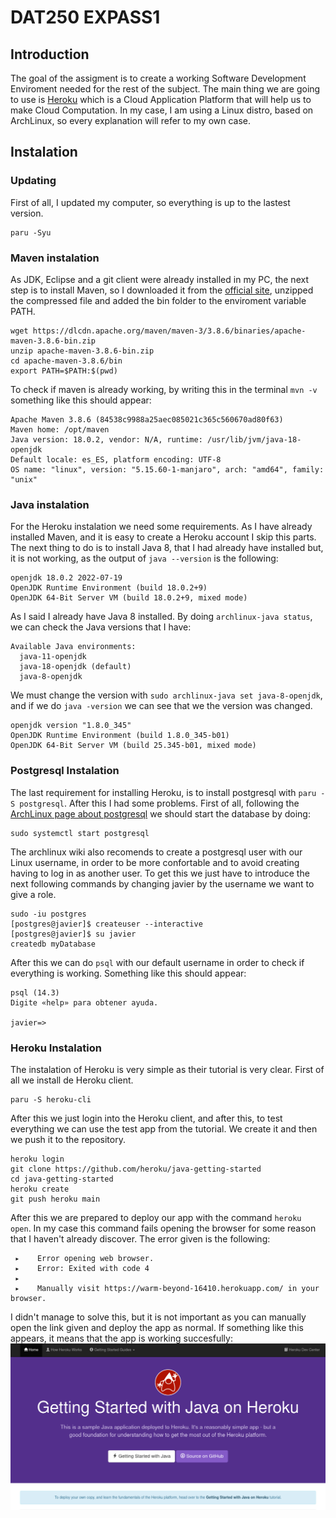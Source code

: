 # DAT250 EXPASS1

## Introduction
The goal of the assigment is to create a working Software Development Enviroment needed for the rest of the subject. The main thing we are going to use is [Heroku](https://www.heroku.com) which is a Cloud Application Platform that will help us to make Cloud Computation. In my case, I am using a Linux distro, based on ArchLinux, so every explanation will refer to my own case.

## Instalation
### Updating
First of all, I updated my computer, so everything is up to the lastest version.

```
paru -Syu
```

### Maven instalation
As JDK, Eclipse and a git client were already installed in my PC, the next step is to install Maven, so I downloaded it from the [official site](https://maven.apache.org/), unzipped the compressed file and added the bin folder to the enviroment variable PATH.
```
wget https://dlcdn.apache.org/maven/maven-3/3.8.6/binaries/apache-maven-3.8.6-bin.zip
unzip apache-maven-3.8.6-bin.zip
cd apache-maven-3.8.6/bin
export PATH=$PATH:$(pwd)
```
To check if maven is already working, by writing this in the terminal `mvn -v` something like this should appear:
```
Apache Maven 3.8.6 (84538c9988a25aec085021c365c560670ad80f63)
Maven home: /opt/maven
Java version: 18.0.2, vendor: N/A, runtime: /usr/lib/jvm/java-18-openjdk
Default locale: es_ES, platform encoding: UTF-8
OS name: "linux", version: "5.15.60-1-manjaro", arch: "amd64", family: "unix"
```

### Java instalation
For the Heroku instalation we need some requirements. As I have already installed Maven, and it is easy to create a Heroku account I skip this parts. The next thing to do is to install Java 8, that I had already have installed but, it is not working, as the output of `java --version` is the following: 
``` 
openjdk 18.0.2 2022-07-19
OpenJDK Runtime Environment (build 18.0.2+9)
OpenJDK 64-Bit Server VM (build 18.0.2+9, mixed mode)
```

As I said I already have Java 8 installed. By doing `archlinux-java status`, we can check the Java versions that I have:
```
Available Java environments:
  java-11-openjdk
  java-18-openjdk (default)
  java-8-openjdk
```

We must change the version with `sudo archlinux-java set java-8-openjdk`, and if we do `java -version` we can see that we the version was changed.
```
openjdk version "1.8.0_345"
OpenJDK Runtime Environment (build 1.8.0_345-b01)
OpenJDK 64-Bit Server VM (build 25.345-b01, mixed mode)
```

### Postgresql Instalation
The last requirement for installing Heroku, is to install postgresql with `paru -S postgresql`. After this I had some problems. First of all, following the [ArchLinux page about postgresql](https://wiki.archlinux.org/title/PostgreSQL#Installation) we should start the database by doing:
```
sudo systemctl start postgresql
```
The archlinux wiki also recomends to create a postgresql user with our Linux username, in order to be more confortable and to avoid creating having to log in as another user. To get this we just have to introduce the next following commands by changing javier by the username we want to give a role.
```
sudo -iu postgres
[postgres@javier]$ createuser --interactive
[postgres@javier]$ su javier
createdb myDatabase
```
After this we can do `psql` with our default username in order to check if everything is working. Something like this should appear:
```
psql (14.3)
Digite «help» para obtener ayuda.

javier=>
```

### Heroku Instalation
The instalation of Heroku is very simple as their tutorial is very clear. First of all we install de Heroku client.
```
paru -S heroku-cli
```

After this we just login into the Heroku client, and after this, to test everything we can use the test app from the tutorial. We create it and then we push it to the repository.
```
heroku login
git clone https://github.com/heroku/java-getting-started
cd java-getting-started
heroku create
git push heroku main
```

After this we are prepared to deploy our app with the command `heroku open`. In my case this command fails opening the browser for some reason that I haven't already discover. The error given is the following:
```
 ▸    Error opening web browser.
 ▸    Error: Exited with code 4
 ▸    
 ▸    Manually visit https://warm-beyond-16410.herokuapp.com/ in your browser.
 ```

I didn't manage to solve this, but it is not important as you can manually open the link given and deploy the app as normal. If something like this appears, it means that the app is working succesfully:
![](herokuApp.png)

